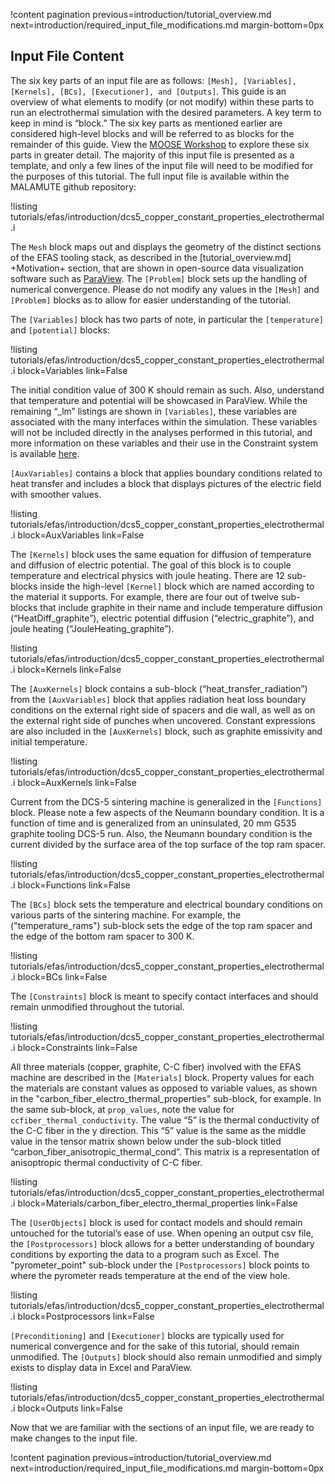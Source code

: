 !content pagination previous=introduction/tutorial_overview.md
                    next=introduction/required_input_file_modifications.md
                    margin-bottom=0px

## Input File Content

The six key parts of an input file are as follows: `[Mesh], [Variables], [Kernels], [BCs], [Executioner], and [Outputs]`. This guide is an overview of what elements to modify (or not modify) within these parts to run an electrothermal simulation with the desired parameters. A key term to keep in mind is “block.” The six key parts as mentioned earlier are considered high-level blocks and will be referred to as blocks for the remainder of this guide. View the [MOOSE Workshop](https://mooseframework.inl.gov/workshop/#/) to explore these six parts in greater detail. The majority of this input file is presented as a template, and only a few lines of the input file will need to be modified for the purposes of this tutorial. The full input file is available within the MALAMUTE github repository:

!listing tutorials/efas/introduction/dcs5_copper_constant_properties_electrothermal.i

The `Mesh` block maps out and displays the geometry of the distinct sections of the EFAS tooling stack, as described in the [tutorial_overview.md] +Motivation+ section, that are shown in open-source data visualization software such as [ParaView](https://www.paraview.org). The `[Problem]` block sets up the handling of numerical convergence. Please do not modify any values in the `[Mesh]` and `[Problem]` blocks as to allow for easier understanding of the tutorial.

The `[Variables]` block has two parts of note, in particular the `[temperature]` and `[potential]` blocks:

!listing tutorials/efas/introduction/dcs5_copper_constant_properties_electrothermal.i
         block=Variables
         link=False

The initial condition value of 300 K should remain as such. Also, understand that temperature and potential will be showcased in ParaView. While the remaining “_lm” listings are shown in `[Variables]`, these variables are associated with the many interfaces within the simulation. These variables will not be included directly in the analyses performed in this tutorial, and more information on these variables and their use in the Constraint system is available [here](https://mooseframework.inl.gov/syntax/Constraints/).

`[AuxVariables]` contains a block that applies boundary conditions related to heat transfer and includes a block that displays pictures of the electric field with smoother values.

!listing tutorials/efas/introduction/dcs5_copper_constant_properties_electrothermal.i
         block=AuxVariables
         link=False

The `[Kernels]` block uses the same equation for diffusion of temperature and diffusion of electric potential. The goal of this block is to couple temperature and electrical physics with joule heating. There are 12 sub-blocks inside the high-level `[Kernel]` block which are named according to the material it supports. For example, there are four out of twelve sub-blocks that include graphite in their name and include temperature diffusion (“HeatDiff_graphite”), electric potential diffusion (“electric_graphite”), and joule heating (“JouleHeating_graphite”).

!listing tutorials/efas/introduction/dcs5_copper_constant_properties_electrothermal.i
         block=Kernels
         link=False

The `[AuxKernels]` block contains a sub-block (“heat_transfer_radiation”) from the `[AuxVariables]` block that applies radiation heat loss boundary conditions on the external right side of spacers and die wall, as well as on the external right side of punches when uncovered. Constant expressions are also included in the `[AuxKernels]` block, such as graphite emissivity and initial temperature.

!listing tutorials/efas/introduction/dcs5_copper_constant_properties_electrothermal.i
         block=AuxKernels
         link=False

Current from the DCS-5 sintering machine is generalized in the `[Functions]` block. Please note a few aspects of the Neumann boundary condition. It is a function of time and is generalized from an uninsulated, 20 mm G535 graphite tooling DCS-5 run. Also, the Neumann boundary condition is the current divided by the surface area of the top surface of the top ram spacer.

!listing tutorials/efas/introduction/dcs5_copper_constant_properties_electrothermal.i
         block=Functions
         link=False

The `[BCs]` block sets the temperature and electrical boundary conditions on various parts of the sintering machine. For example, the ("temperature_rams") sub-block sets the edge of the top ram spacer and the edge of the bottom ram spacer to 300 K.

!listing tutorials/efas/introduction/dcs5_copper_constant_properties_electrothermal.i
         block=BCs
         link=False

The `[Constraints]` block is meant to specify contact interfaces and should remain unmodified throughout the tutorial.

!listing tutorials/efas/introduction/dcs5_copper_constant_properties_electrothermal.i
         block=Constraints
         link=False

All three materials (copper, graphite, C-C fiber) involved with the EFAS machine are described in the `[Materials]` block. Property values for each the materials are constant values as opposed to variable values, as shown in the "carbon_fiber_electro_thermal_properties" sub-block, for example. In the same sub-block, at `prop_values`, note the value for `ccfiber_thermal_conductivity`. The value “5” is the thermal conductivity of the C-C fiber in the y direction. This “5” value is the same as the middle value in the tensor matrix shown below under the sub-block titled “carbon_fiber_anisotropic_thermal_cond”. This matrix is a representation of anisoptropic thermal conductivity of C-C fiber.

!listing tutorials/efas/introduction/dcs5_copper_constant_properties_electrothermal.i
         block=Materials/carbon_fiber_electro_thermal_properties
         link=False

The `[UserObjects]` block is used for contact models and should remain untouched for the tutorial’s ease of use. When opening an output csv file, the `[Postprocessors]` block allows for a better understanding of boundary conditions by exporting the data to a program such as Excel. The "pyrometer_point" sub-block under the `[Postprocessors]` block points to where the pyrometer reads temperature at the end of the view hole.

!listing tutorials/efas/introduction/dcs5_copper_constant_properties_electrothermal.i
         block=Postprocessors
         link=False

`[Preconditioning]` and `[Executioner]` blocks are typically used for numerical convergence and for the sake of this tutorial, should remain unmodified. The `[Outputs]` block should also remain unmodified and simply exists to display data in Excel and ParaView.

!listing tutorials/efas/introduction/dcs5_copper_constant_properties_electrothermal.i
         block=Outputs
         link=False

Now that we are familiar with the sections of an input file, we are ready to make changes to the input file.

!content pagination previous=introduction/tutorial_overview.md
                    next=introduction/required_input_file_modifications.md
                    margin-bottom=0px
